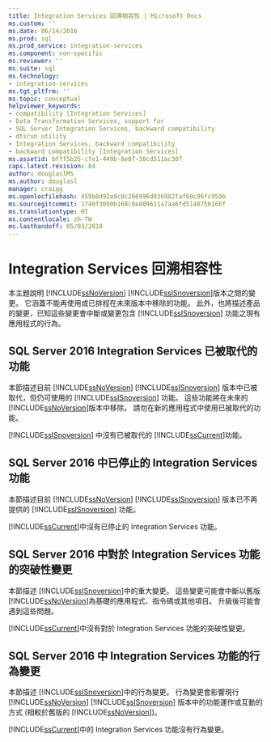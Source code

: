 ```yaml
---
title: Integration Services 回溯相容性 | Microsoft Docs
ms.custom: ''
ms.date: 06/14/2016
ms.prod: sql
ms.prod_service: integration-services
ms.component: non-specific
ms.reviewer: ''
ms.suite: sql
ms.technology:
- integration-services
ms.tgt_pltfrm: ''
ms.topic: conceptual
helpviewer_keywords:
- compatibility [Integration Services]
- Data Transformation Services, support for
- SQL Server Integration Services, backward compatibility
- dtsrun utility
- Integration Services, backward compatibility
- backward compatibility [Integration Services]
ms.assetid: bfff5b25-cfe1-449b-8e07-38cd511ac307
caps.latest.revision: 84
author: douglaslMS
ms.author: douglasl
manager: craigg
ms.openlocfilehash: 459b8d92a9c0c266996d936982faf60c96fc959b
ms.sourcegitcommit: 1740f3090b168c0e809611a7aa6fd514075616bf
ms.translationtype: HT
ms.contentlocale: zh-TW
ms.lasthandoff: 05/03/2018
---
```

# <a name="integration-services-backward-compatibility"></a>Integration Services 回溯相容性
  本主題說明 [!INCLUDE[ssNoVersion](../includes/ssnoversion-md.md)] [!INCLUDE[ssISnoversion](../includes/ssisnoversion-md.md)]版本之間的變更。 它涵蓋不能再使用或已排程在未來版本中移除的功能。 此外，也將描述產品的變更，已知這些變更會中斷或變更包含 [!INCLUDE[ssISnoversion](../includes/ssisnoversion-md.md)] 功能之現有應用程式的行為。  
  
## <a name="deprecated-integration-services-features-in-sql-server-2016"></a>SQL Server 2016 Integration Services 已被取代的功能

本節描述目前 [!INCLUDE[ssNoVersion](../includes/ssnoversion-md.md)] [!INCLUDE[ssISnoversion](../includes/ssisnoversion-md.md)] 版本中已被取代，但仍可使用的 [!INCLUDE[ssISnoversion](../includes/ssisnoversion-md.md)] 功能。 這些功能將在未來的 [!INCLUDE[ssNoVersion](../includes/ssnoversion-md.md)]版本中移除。 請勿在新的應用程式中使用已被取代的功能。  
  
 [!INCLUDE[ssISnoversion](../includes/ssisnoversion-md.md)] 中沒有已被取代的 [!INCLUDE[ssCurrent](../includes/sscurrent-md.md)]功能。  

## <a name="discontinued-integration-services-functionality-in-sql-server-2016"></a>SQL Server 2016 中已停止的 Integration Services 功能

本節描述目前 [!INCLUDE[ssNoVersion](../includes/ssnoversion-md.md)] [!INCLUDE[ssISnoversion](../includes/ssisnoversion-md.md)] 版本已不再提供的 [!INCLUDE[ssISnoversion](../includes/ssisnoversion-md.md)] 功能。  
  
 [!INCLUDE[ssCurrent](../includes/sscurrent-md.md)]中沒有已停止的 Integration Services 功能。  

## <a name="breaking-changes-to-integration-services-features-in-sql-server-2016"></a>SQL Server 2016 中對於 Integration Services 功能的突破性變更

本節描述 [!INCLUDE[ssISnoversion](../includes/ssisnoversion-md.md)]中的重大變更。 這些變更可能會中斷以舊版 [!INCLUDE[ssNoVersion](../includes/ssnoversion-md.md)]為基礎的應用程式、指令碼或其他項目。 升級後可能會遇到這些問題。  
  
 [!INCLUDE[ssCurrent](../includes/sscurrent-md.md)]中沒有對於 Integration Services 功能的突破性變更。 

## <a name="behavior-changes-to-integration-services-features-in-sql-server-2016"></a>SQL Server 2016 中 Integration Services 功能的行為變更

本節描述 [!INCLUDE[ssISnoversion](../includes/ssisnoversion-md.md)]中的行為變更。 行為變更會影響現行 [!INCLUDE[ssNoVersion](../includes/ssnoversion-md.md)] [!INCLUDE[ssISnoversion](../includes/ssisnoversion-md.md)] 版本中的功能運作或互動的方式 (相較於舊版的 [!INCLUDE[ssNoVersion](../includes/ssnoversion-md.md)])。  
  
[!INCLUDE[ssCurrent](../includes/sscurrent-md.md)]中的 Integration Services 功能沒有行為變更。  
